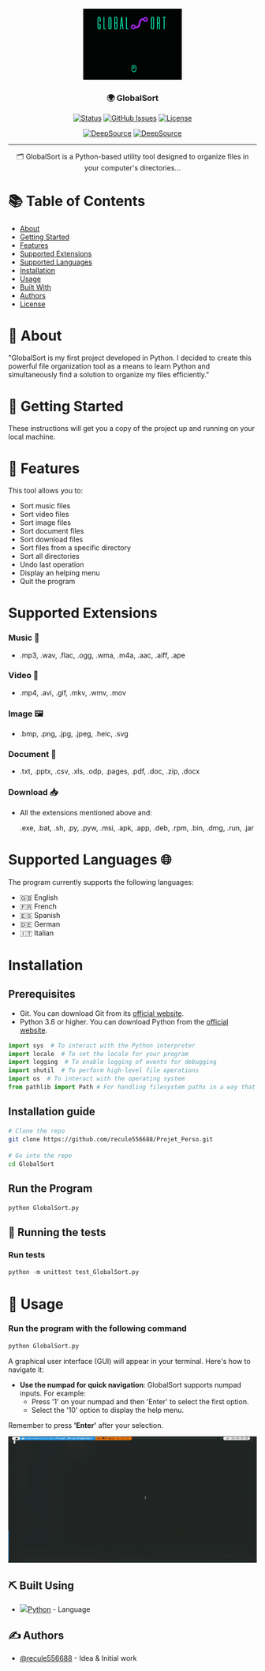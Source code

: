 <p align="center">
  <a href="" rel="noopener">
 <img width=200px height=144px src="https://github.com/recule556688/Projet_Perso/blob/main/GlobalSort/Assets/logo.png?raw=true" alt="Project logo"></a>
</p>

<h3 align="center">🌍 GlobalSort</h3>

<div align="center">

[![Status](https://img.shields.io/badge/status-active-success.svg)]()
[![GitHub Issues](https://img.shields.io/github/issues/recule556688/Projet_Perso)](https://github.com/recule556688/Projet_Perso/issues)
[![License](https://img.shields.io/badge/license-MIT-blue.svg)](/LICENSE)

[![DeepSource](https://app.deepsource.com/gh/recule556688/Projet_Perso.svg/?label=active+issues&show_trend=true&token=lfgj4HrvZJ4AkB9HGLVVa6K7)](https://app.deepsource.com/gh/recule556688/Projet_Perso/)
[![DeepSource](https://app.deepsource.com/gh/recule556688/Projet_Perso.svg/?label=resolved+issues&show_trend=true&token=lfgj4HrvZJ4AkB9HGLVVa6K7)](https://app.deepsource.com/gh/recule556688/Projet_Perso/)

</div>

---

<p align="center"> 🗂️ GlobalSort is a Python-based utility tool designed to organize files in your computer's directories...

# 📚 Table of Contents

- [About](#about)
- [Getting Started](#getting-started)
- [Features](#features)
- [Supported Extensions](#supported-extensions)
- [Supported Languages](#supported-languages)
- [Installation](#installation)
- [Usage](#usage)
- [Built With](#built-with)
- [Authors](#authors)
- [License](#license)

# 📖 About

"GlobalSort is my first project developed in Python. I decided to create this powerful file organization tool as a means to learn Python and simultaneously find a solution to organize my files efficiently."

# 🚀 Getting Started

These instructions will get you a copy of the project up and running on your local machine.

# 🌟 Features

This tool allows you to:

- Sort music files
- Sort video files
- Sort image files
- Sort document files
- Sort download files
- Sort files from a specific directory
- Sort all directories
- Undo last operation
- Display an helping menu
- Quit the program

# Supported Extensions

### Music 🎵

- .mp3, .wav, .flac, .ogg, .wma, .m4a, .aac, .aiff, .ape

### Video 🎥

- .mp4, .avi, .gif, .mkv, .wmv, .mov

### Image 🖼️

- .bmp, .png, .jpg, .jpeg, .heic, .svg

### Document 📄

- .txt, .pptx, .csv, .xls, .odp, .pages, .pdf, .doc, .zip, .docx

### Download 📥

- All the extensions mentioned above and:

   .exe, .bat, .sh, .py, .pyw, .msi, .apk, .app, .deb, .rpm, .bin, .dmg, .run, .jar

# Supported Languages 🌐

The program currently supports the following languages:

- 🇬🇧 English
- 🇫🇷 French
- 🇪🇸 Spanish
- 🇩🇪 German
- 🇮🇹 Italian

# Installation

## Prerequisites

- Git. You can download Git from its [official website](https://git-scm.com/downloads).
- Python 3.6 or higher. You can download Python from the [official website](https://www.python.org/downloads/).

```py
import sys  # To interact with the Python interpreter
import locale  # To set the locale for your program
import logging  # To enable logging of events for debugging
import shutil  # To perform high-level file operations
import os  # To interact with the operating system
from pathlib import Path # For handling filesystem paths in a way that is compatible with all OS
```

## Installation guide

```bash
# Clone the repo
git clone https://github.com/recule556688/Projet_Perso.git

# Go into the repo
cd GlobalSort
```

## Run the Program

```py
python GlobalSort.py
```

## 🔧 Running the tests <a name = "tests"></a>

### Run tests

```py
python -m unittest test_GlobalSort.py
```

# 🎈 Usage <a name="usage"></a>

### Run the program with the following command

```py
python GlobalSort.py
```

A graphical user interface (GUI) will appear in your terminal. Here's how to navigate it:

- **Use the numpad for quick navigation**: GlobalSort supports numpad inputs. For example:
  - Press '1' on your numpad and then 'Enter' to select the first option.
  - Select the '10' option to display the help menu.

Remember to press **'Enter'** after your selection.

![Usage Example](https://github.com/recule556688/Projet_Perso/blob/main/GlobalSort/Assets/usage.gif?raw=true)

## ⛏️ Built Using <a name = "built_using"></a>

- <img src="https://img.icons8.com/color/30/000000/python.png">[Python](https://www.python.org/) - Language

## ✍️ Authors <a name = "authors"></a>

- [@recule556688](https://github.com/recule556688) - Idea & Initial work
